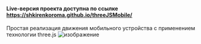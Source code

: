 #### Live-версия проекта доступна по ссылке https://shkirenkoroma.github.io/threeJSMobile/
Простая реализация движения мобильного устройства с применением технологии three.js
![изображение](https://github.com/Shkirenkoroma/threeJSMobile/assets/61347452/579b9b57-d84f-48d9-821b-fa4aa3363976)
